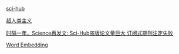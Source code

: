 [sci-hub](https://zh.wikipedia.org/wiki/Sci-Hub)

[超人类主义](https://zh.wikipedia.org/wiki/超人类主义)

[时隔一年，Science再发文: Sci-Hub盗版论文量巨大 订阅式期刊注定失败](http://www.cailiaoniu.com/93695.html)

[Word Embedding](https://cloud.tencent.com/developer/article/1827895)
